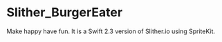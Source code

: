 # Slither_BurgerEater
Make happy have fun.
It is a Swift 2.3 version of Slither.io using SpriteKit.
